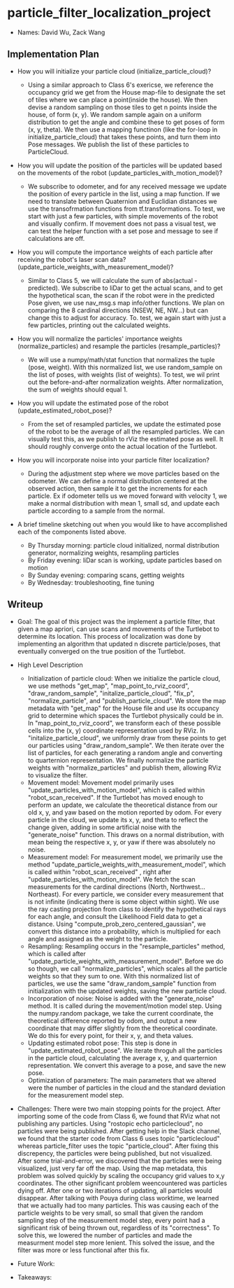 # particle_filter_localization_project

* Names: David Wu, Zack Wang

## Implementation Plan

* How you will initialize your particle cloud (initialize_particle_cloud)?
  *   Using a similar approach to Class 6's exericse, we reference the occupancy grid we get from the House map-file to designate the set of tiles where we can place a point(inside the house). We then devise a random sampling on those tiles to get n points inside the house, of form (x, y). We random sample again on a uniform distribution to get the angle and combine these to get poses of form (x, y, theta). We then use a mapping functinon (like the for-loop in initialize_particle_cloud) that takes these points, and turn them into Pose messages. We publish the list of these particles to ParticleCloud. 

* How you will update the position of the particles will be updated based on the movements of the robot (update_particles_with_motion_model)?
  *   We subscribe to odometer, and for any received message we update the position of every particle in the list, using a map function. If we need to translate between Quaternion and Euclidian distances we use the transofrmation functions from tf.transformations. To test, we start with just a few particles, with simple movements of the robot and visually confirm. If movement does not pass a visual test, we can test the helper function with a set pose and message to see if calculations are off. 
* How you will compute the importance weights of each particle after receiving the robot's laser scan data?(update_particle_weights_with_measurement_model)?
  *   Similar to Class 5, we will calculate the sum of abs(actual - predicted). We subscribe to liDar to get the actual scans, and to get the hypothetical scan, the scan if the robot were in the predicted Pose given, we use nav_msg.s map info/other functions. We plan on comparing the 8 cardinal directions (NSEW, NE, NW...) but can change this to adjust for accuracy. To. test, we again start with just a few particles, printing out the calculated weights. 
* How you will normalize the particles' importance weights (normalize_particles) and resample the particles (resample_particles)?
  *  We will use a numpy/math/stat function that normalizes the tuple (pose, weight). With this normalized list, we use random_sample on the list of poses, with weights (list of weights). To test, we wil print out the before-and-after normalization weights. After normalization, the sum of weights should equal 1.
* How you will update the estimated pose of the robot (update_estimated_robot_pose)?
  *  From the set of resampled particles, we update the estimated pose of the robot to be the average of all the resampled particles. We can visually test this, as we publish to rViz the estimated pose as well. It should roughly converge onto the actual location of the Turtlebot.
* How you will incorporate noise into your particle filter localization?
  * During the adjustment step where we move particles based on the odometer. We can define a normal distribution centered at the observed action, then sample it to get the increments for each particle. Ex if odometer tells us we moved forward with velocity 1, we make a normal distribution with mean 1, small sd, and update each particle according to a sample from the normal.  
* A brief timeline sketching out when you would like to have accomplished each of the components listed above.
  *   By Thursday morning: particle cloud initialized, normal distribution generator, normalizing weights, resampling particles
  *   By Friday evening: liDar scan is working, update particles based on motion
  *   By Sunday evening: comparing scans, getting weights
  *   By Wednesday: troubleshooting, fine tuning 

## Writeup

* Goal: The goal of this project was the implement a particle filter, that given a map apriori, can use scans and movements of the Turtlebot to determine its location. This process of localization was done by implementing an algorithm that updated n discrete particle/poses, that eventually converged on the true position of the Turtlebot. 
* High Level Description
  *   Initialization of particle cloud: When we initialize the particle cloud, we use methods "get_map", "map_point_to_rviz_coord", "draw_random_sample", "initalize_particle_cloud", "fix_p", "normalize_particle", and "publish_particle_cloud". We store the map metadata with "get_map" for the House file and use its occupancy grid to determine which spaces the Turtlebot physically could be in. In "map_point_to_rviz_coord", we transform each of these possible cells into the (x, y) coordinate representation used by RViz. In "initalize_particle_cloud", we uniformly draw from these points to get our particles using "draw_random_sample". We then iterate over the list of particles, for each generating a random angle and converting to quarternion representation. We finally normalize the particle weights with "normalize_particles" and publish them, allowing RViz to visualize the filter.  
  * Movement model: Movement model primarily uses "update_particles_with_motion_model", which is called within "robot_scan_received". If the Turtlebot has moved enough to perform an update, we calculate the theoretical distance from our old x, y, and yaw based on the motion reported by odom. For every particle in the cloud, we update its x, y, and theta to reflect the change given, adding in some artificial noise with the "generate_noise" function. This draws on a normal distribution, with mean being the respective x, y, or yaw if there was absolutely no noise.  
  * Measurement model: For measurement model, we primarily use the method "update_particle_weights_with_measurement_model", which is called within "robot_scan_received" , right after "update_particles_with_motion_model". We fetch the scan measurements for the cardinal directions (North, Northwest... Northeast). For every particle, we consider every measurement that is not infinite (indicating there is some object within sight). We use the ray casting projection from class to identify the hypothetical rays for each angle, and consult the Likelihood Field data to get a distance. Using "compute_prob_zero_centered_gaussian", we convert this distance into a probability, which is multiplied for each angle and assigned as the weight to the particle.    
  * Resampling: Resampling occurs in the "resample_particles" method, which is called after "update_particle_weights_with_measurement_model". Before we do so though, we call "normalize_particles", which scales all the particle weights so that they sum to one. With this normalized list of particles, we use the same "draw_random_sample" function from initialization with the updated weights, saving the new particle cloud.
  * Incorporation of noise: Noise is added with the "generate_noise" method. It is called during the movement/motion model step. Using the numpy.random package, we take the current coordinate, the theoretical difference reported by odom, and output a new coordinate that may differ slightly from the theoretical coordinate. We do this for every point, for their x, y, and theta values.  
  * Updating estimated robot pose: This step is done in "update_estimated_robot_pose". We iterate throguh all the particles in the particle cloud, calculating the average x, y, and quarternion representation. We convert this average to a pose, and save the new pose.  
  * Optimization of parameters: The main parameters that we altered were the number of particles in the cloud and the standard deviation for the measurement model step. 
   
* Challenges: There were two main stopping points for the project. After importing some of the code from Class 6, we found that RViz what not publishing any particles. Using "rostopic echo particlecloud", no particles were being published. After getting help in the Slack channel, we found that the starter code from Class 6 uses topic "particlecloud" whereas particle_filter uses the topic "particle_cloud". After fixing this discrepency, the particles were being published, but not visualized. After some trial-and-error, we discovered that the particles were being visualized, just very far off the map. Using the map metadata, this problem was solved quickly by scaling the occupancy grid values to x,y coordinates. The other significant problem weencountered was particles dying off. After one or two iterations of updating, all particles would disappear. After talking with Pouya during class worktime, we learned that we actually had too many particles. This was causing each of the particle weights to be very small, so small that given the random sampling step of the measurement model step, every point had a significant risk of being thrown out, regardless of its "correctness". To solve this, we lowered the number of particles and made the measurment model step more lenient. This solved the issue, and the filter was more or less functional after this fix. 
* Future Work: 
* Takeaways:
